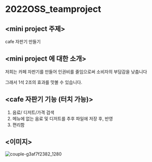 # 2022OSS_teamproject

## <mini project 주제>
 cafe 자판기 만들기
 
## <mini project 에 대한 소개>
저희는 카페 자판기를 만들어 인권비를 줄임으로써 소비자의 부담감을 낮춥니다

그래서 1석 2조의 효과를 맛볼 수 있습니다.

## <cafe 자판기 기능 (터치 가능)>
1. 음료/ 디저트/가격 검색
2. 메뉴에 없는 음료 및 디저트를 추후 파일에 저장 후, 반영
3. 편리함

## <이미지>

![couple-g3af7f2382_1280](https://user-images.githubusercontent.com/103650626/166152778-4ca6381c-d715-4b67-8fa6-e46070755374.jpg)

